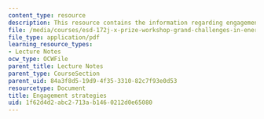 ```yaml
---
content_type: resource
description: This resource contains the information regarding engagement strategies.
file: /media/courses/esd-172j-x-prize-workshop-grand-challenges-in-energy-fall-2009/1f62d4d2abc2713ab1460212d0e65080_MITESD_172JF09_Lec15.pdf
file_type: application/pdf
learning_resource_types:
- Lecture Notes
ocw_type: OCWFile
parent_title: Lecture Notes
parent_type: CourseSection
parent_uid: 84a3f8d5-19d9-4f35-3310-82c7f93e0d53
resourcetype: Document
title: Engagement strategies
uid: 1f62d4d2-abc2-713a-b146-0212d0e65080
---
```

